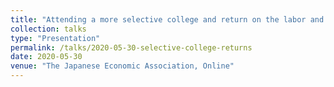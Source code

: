 ```yaml
---
title: "Attending a more selective college and return on the labor and marriage markets in Japan"
collection: talks
type: "Presentation"
permalink: /talks/2020-05-30-selective-college-returns
date: 2020-05-30
venue: "The Japanese Economic Association, Online"
---
```



[//]: # (More information here: http://exampleurl.com)
[//]: # (This is a description of your tutorial, note the different field in type. This is a markdown files that can be all markdown-ified like any other post. Yay markdown!)
